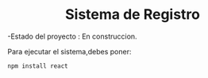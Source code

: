 <h1 align = "center">Sistema de Registro</h1>

-Estado del proyecto : En construccion.

Para ejecutar el sistema,debes poner:

```npm install react ```
